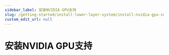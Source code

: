 ```yaml
---
sidebar_label: 安装NVIDIA GPU支持
slug: /getting-started/install-lower-layer-system/install-nvidia-gpu-support
custom_edit_url: null
---
```


# 安装NVIDIA GPU支持

